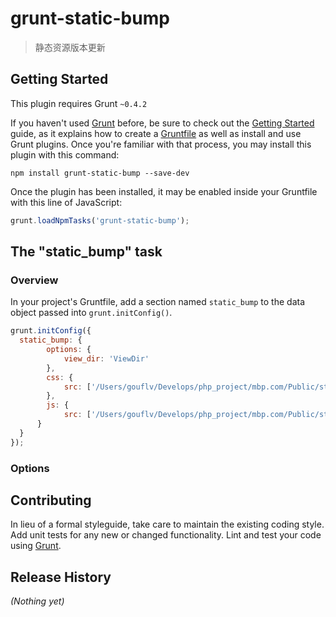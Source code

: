 # grunt-static-bump

> 静态资源版本更新

## Getting Started
This plugin requires Grunt `~0.4.2`

If you haven't used [Grunt](http://gruntjs.com/) before, be sure to check out the [Getting Started](http://gruntjs.com/getting-started) guide, as it explains how to create a [Gruntfile](http://gruntjs.com/sample-gruntfile) as well as install and use Grunt plugins. Once you're familiar with that process, you may install this plugin with this command:

```shell
npm install grunt-static-bump --save-dev
```

Once the plugin has been installed, it may be enabled inside your Gruntfile with this line of JavaScript:

```js
grunt.loadNpmTasks('grunt-static-bump');
```

## The "static_bump" task

### Overview
In your project's Gruntfile, add a section named `static_bump` to the data object passed into `grunt.initConfig()`.

```js
grunt.initConfig({
  static_bump: {
		options: {
			view_dir: 'ViewDir'
		},
		css: {
			src: ['/Users/gouflv/Develops/php_project/mbp.com/Public/static/public/css/*.css']
		},
		js: {
			src: ['/Users/gouflv/Develops/php_project/mbp.com/Public/static/public/js/*.js']
	  }
  }
});
```

### Options


## Contributing
In lieu of a formal styleguide, take care to maintain the existing coding style. Add unit tests for any new or changed functionality. Lint and test your code using [Grunt](http://gruntjs.com/).

## Release History
_(Nothing yet)_
